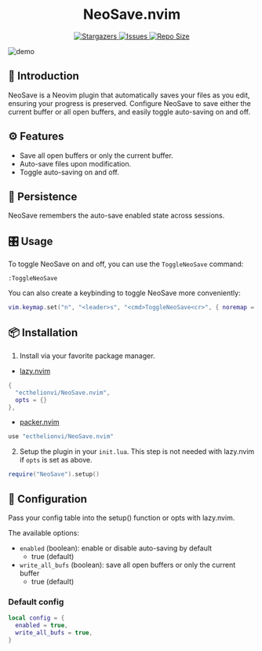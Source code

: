 <h1 align="center">
NeoSave.nvim
</h1>

<p align="center">
  <a href="https://github.com/ecthelionvi/NeoSave/stargazers">
    <img
      alt="Stargazers"
      src="https://img.shields.io/github/stars/ecthelionvi/NeoSave?style=for-the-badge&logo=starship&color=fae3b0&logoColor=d9e0ee&labelColor=282a36"
    />
  </a>
  <a href="https://github.com/ecthelionvi/NeoSave/issues">
    <img
      alt="Issues"
      src="https://img.shields.io/github/issues/ecthelionvi/NeoSave?style=for-the-badge&logo=gitbook&color=ddb6f2&logoColor=d9e0ee&labelColor=282a36"
    />
  </a>
  <a href="https://github.com/ecthelionvi/NeoSave/contributors">
    <img
      alt="Repo Size"
      src="https://img.shields.io/github/repo-size/ecthelionvi/NeoSave?style=for-the-badge&logo=opensourceinitiative&color=abe9b3&logoColor=d9e0ee&labelColor=282a36"
    />
  </a>
</p>

![demo](link-to-gif)

## 📃 Introduction

NeoSave is a Neovim plugin that automatically saves your files as you edit, ensuring your progress is preserved. Configure NeoSave to save either the current buffer or all open buffers, and easily toggle auto-saving on and off.

## ⚙️ Features

- Save all open buffers or only the current buffer.
- Auto-save files upon modification.
- Toggle auto-saving on and off.

## 🔄 Persistence

NeoSave remembers the auto-save enabled state across sessions.

## 🎛️ Usage

To toggle NeoSave on and off, you can use the `ToggleNeoSave` command:

```vim
:ToggleNeoSave
```
You can also create a keybinding to toggle NeoSave more conveniently:

```lua
vim.keymap.set("n", "<leader>s", "<cmd>ToggleNeoSave<cr>", { noremap = true, silent = true })
```

## 📦 Installation

1. Install via your favorite package manager.

- [lazy.nvim](https://github.com/folke/lazy.nvim)
```lua
{
  "ecthelionvi/NeoSave.nvim",
  opts = {}
},
```

- [packer.nvim](https://github.com/wbthomason/packer.nvim)
```lua
use "ecthelionvi/NeoSave.nvim"
```

2. Setup the plugin in your `init.lua`. This step is not needed with lazy.nvim if `opts` is set as above.

```lua
require("NeoSave").setup()
```

## 🔧 Configuration

Pass your config table into the setup() function or opts with lazy.nvim.

The available options:

- `enabled` (boolean): enable or disable auto-saving by default
  - true (default)
- `write_all_bufs` (boolean): save all open buffers or only the current buffer
  - true (default)

### Default config

```Lua
local config = {
  enabled = true,
  write_all_bufs = true,
}
```

